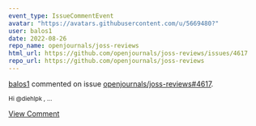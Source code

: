```yaml
---
event_type: IssueCommentEvent
avatar: "https://avatars.githubusercontent.com/u/5669480?"
user: balos1
date: 2022-08-26
repo_name: openjournals/joss-reviews
html_url: https://github.com/openjournals/joss-reviews/issues/4617
repo_url: https://github.com/openjournals/joss-reviews
---
```


<a href='https://github.com/balos1' target='_blank'>balos1</a> commented on issue <a href='https://github.com/openjournals/joss-reviews/issues/4617' target='_blank'>openjournals/joss-reviews#4617</a>.

<small>Hi @diehlpk ,...</small>

<a href='https://github.com/openjournals/joss-reviews/issues/4617' target='_blank'>View Comment</a>